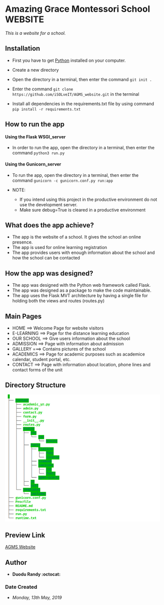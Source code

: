 # Amazing Grace Montessori School WEBSITE
*This is a website for a school.*

## Installation
* First you have to get [Python](https://www.python.org/) installed on your computer.

* Create a new directory
* Open the directory in a terminal, then enter the command `git init .`
* Enter the command `git clone https://github.com/iSOLveIT/AGMS_website.git` in the terminal

* Install all dependencies in the requirements.txt file by using command `pip install -r requirements.txt`

## How to run the app
#### Using the Flask WSGI_server
* In order to run the app, open the directory in a terminal, then enter the command `python3 run.py` 

#### Using the Gunicorn_server
* To run the app, open the directory in a terminal, then enter the command `gunicorn -c gunicorn.conf.py run:app`

* NOTE: 
    * If you intend using this project in the productive environment do not use the development server.
    * Make sure debug=True is cleared in a productive environment

## What does the app achieve?
* The app is the website of a school. It gives the school an online presence.
* The app is used for online learning registration
* The app provides users with enough information about the school and how the school can be contacted


## How the app was designed?
* The app was designed with the Python web framework called Flask. 
* The app was designed as a package to make the code maintainable.
* The app uses the Flask MVT architecture by having a single file for holding both the views and routes (routes.py)

## Main Pages
* HOME ==> Welcome Page for website visitors
* E-LEARNING ==> Page for the distance learning education
* OUR SCHOOL ==> Give users information about the school
* ADMISSION ==> Page with information about admission
* GALLERY ===> Contains pictures of the school
* ACADEMICS ==> Page for academic purposes such as academice calendar, student portal, etc.
* CONTACT ==> Page with information about location, phone lines and contact forms of the unit

## Directory Structure
![Directory Structure](./content/static/agms_tree.png)

## Preview Link
[AGMS Website](http://agmschool.org)

## Author
* __Duodu Randy :octocat:__

### Date Created
* _Monday, 13th May, 2019_
